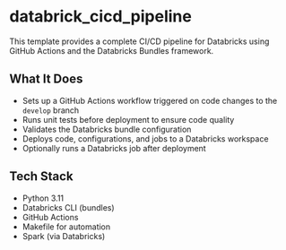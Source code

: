 # databrick_cicd_pipeline

This template provides a complete CI/CD pipeline for Databricks using GitHub Actions and the Databricks Bundles framework.

## What It Does

- Sets up a GitHub Actions workflow triggered on code changes to the `develop` branch
- Runs unit tests before deployment to ensure code quality
- Validates the Databricks bundle configuration
- Deploys code, configurations, and jobs to a Databricks workspace
- Optionally runs a Databricks job after deployment

## Tech Stack

- Python 3.11
- Databricks CLI (bundles)
- GitHub Actions
- Makefile for automation
- Spark (via Databricks)
